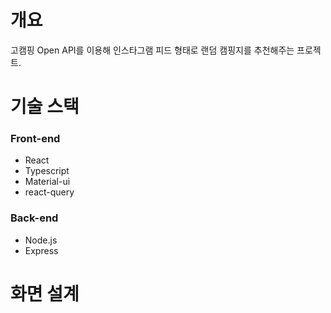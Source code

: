 # 개요
고캠핑 Open API를 이용해 인스타그램 피드 형태로 랜덤 캠핑지를 추천해주는 프로젝트.


# 기술 스택
### Front-end
- React
- Typescript
- Material-ui
- react-query

### Back-end
- Node.js
- Express


# 화면 설계


